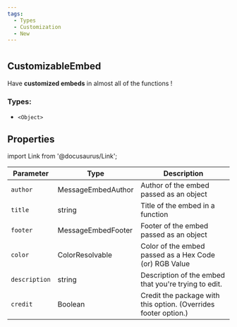 ```yaml
---
tags:
  - Types
  - Customization
  - New
---
```

#

## CustomizableEmbed

Have **customized embeds** in almost all of the functions !

### Types:
- `<Object>`

## Properties

import Link from '@docusaurus/Link';

| Parameter      | Type                                                                                                                       | Description                                   |
| ------------ | -------------------------------------------------------------------------------------------------------------------------- | ---------------------------------------------------- |
| `author`       | <Link to="https://discord.js.org/#/docs/discord.js/stable/typedef/MessageEmbedAuthor">MessageEmbedAuthor</Link>       | Author of the embed passed as an object    |
| `title`       | <Link to="https://developer.mozilla.org/en-US/docs/Web/JavaScript/Reference/Global_Objects/String">string</Link>       | Title of the embed in a function    |
| `footer`       | <Link to="https://discord.js.org/#/docs/discord.js/stable/typedef/MessageEmbedFooter">MessageEmbedFooter</Link>       | Footer of the embed passed as an object    |
| `color`       | <Link to="https://discord.js.org/#/docs/discord.js/stable/typedef/ColorResolvable">ColorResolvable</Link>       | Color of the embed passed as a Hex Code (or) RGB Value    |
| `description`       | <Link to="https://developer.mozilla.org/en-US/docs/Web/JavaScript/Reference/Global_Objects/String">string</Link>        | Description of the embed that you're trying to edit.   |
| `credit`       | <Link to="https://developer.mozilla.org/en-US/docs/Web/JavaScript/Reference/Global_Objects/Boolean">Boolean</Link>        | Credit the package with this option. (Overrides footer option.)   |